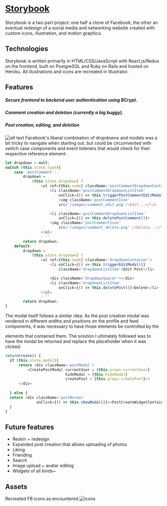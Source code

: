 # [Storybook][heroku]

[heroku]: https://fsp-storybook.herokuapp.com/
[postCreation]: https://1.bp.blogspot.com/-YH7UQOz1Rgw/XSPH9utzdHI/AAAAAAAABXs/84ZY8UWyuEUpUiI791D0vHwg-VqT1cRIACLcBGAs/s1600/post_creation.gif

Storybook is a two part project: one half a clone of Facebook, the other an eventual redesign of a social media and networking website created with custom icons, illustration, and motion graphics.

## Technologies
Storybook is written primarily in HTML/CSS/JavaScript with React.js/Redux on the frontend, built on PostgreSQL and Ruby on Rails and hosted on Heroku. All illustrations and icons are recreated in Illustrator.

## Features
##### Secure frontend to backend user authentication using BCrypt.
##### Comment creation and deletion (currently a big buggy).
##### Post creation, editing, and deletion

![alt text][postCreation]
Facebook's liberal combination of dropdowns and modals was a bit tricky to navigate when starting out, but could be circumvented with switch case components and event listeners that would check for their respective reference element:
```javascript
let dropdown = null;
switch (this.state.type){
    case 'postComment':
        dropdown = 
            (this.state.dropdown) ?
                <ul ref={this.node} className='postCommentDropdownContainer'>
                    <li className='postCommentDropdownListItem'
                        onClick={() => this.triggerPostCommentEditModal()}>
                        <img className='postCommentIcon'
                        src='/images/comment_edit.png'/>Edit...</li>

                    <li className='postCommentDropdownListItem'
                        onClick={() => this.deletePostComment()}>
                    <img className='postCommentIcon'
                        src='/images/comment_delete.png' />Delete...</li>
                </ul>
                : ''
        return dropdown;
    default: 
        dropdown = 
            (this.state.dropdown) ?
                <ul ref={this.node} className='dropdownContainer'>
                    <li onClick={() => this.triggerEditModal()}
                        className='dropdownListItem'>Edit Post</li>

                    <div className='dropdownSpacer'></div>
                    <li className='dropdownListItem'
                        onClick={() => this.deletePost()}>Delete</li>
                </ul>
                : ''
        return dropdown;
}
```

The modal itself follows a similar idea. As the post creation modal was rendered in different widths and positions on the profile and feed components, it was necessary to have those elements be controlled by the <div> elements that contained them. The solution I ultimately followed was to have the modal be returned and replace the placeholder when it was clicked:
  
```javascript
returnCreate() {
  if (this.state.modal){
      return <div className='postModal'>
          <CreatePostModal currentUser = {this.props.currentUser} 
                           hideModal = {this.hideModal}
                           createPost = {this.props.createPost}/>
      </div> 
  
  } else {
  return <div className='postNormal'
              onClick={() => this.showModal()}><PostCreateWidgetContainer /></div>
  }
}
```


## Future features
* Reskin + redesign
* Expanded post creation that allows uploading of photos
* Liking
* Friending
* Search
* Image upload + avatar editing
* Widgets of all kinds~


## Assets
Recreated FB icons as encountered
<img alt="icons" src="https://1.bp.blogspot.com/-1RFR6u6iU6c/XSNtkkH3-aI/AAAAAAAABWo/f44CjvNw1rssvtp1s1RVOIQ6vfMX_IMzQCLcBGAs/s1600/fb_icons_placeholder.png">
